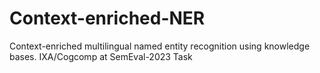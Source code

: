 # Context-enriched-NER
Context-enriched multilingual named entity recognition using knowledge bases. IXA/Cogcomp at SemEval-2023 Task 
